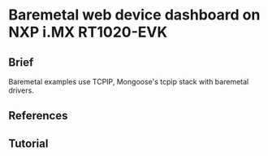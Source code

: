 # Baremetal web device dashboard on NXP i.MX RT1020-EVK

## Brief

Baremetal examples use TCPIP, Mongoose's tcpip stack with baremetal drivers.

## References

## Tutorial
